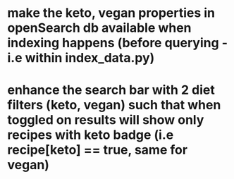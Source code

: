 # make the keto, vegan properties in openSearch db available when indexing happens (before querying - i.e within index_data.py)
# enhance the search bar with 2 diet filters (keto, vegan) such that when toggled on results will show only recipes with keto badge (i.e recipe[keto] == true, same for vegan)
